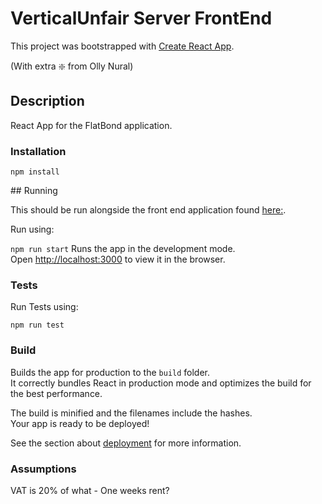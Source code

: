 # VerticalUnfair Server FrontEnd

This project was bootstrapped with [Create React App](https://github.com/facebook/create-react-app). 

(With extra :sparkle: from Olly Nural)

## Description

React App for the FlatBond application.

### Installation

```npm install```

## Running

This should be run alongside the front end application found [here:](https://github.com/OllyNural/VerticalUnfair-Web).

Run using:

```npm run start```
Runs the app in the development mode.<br>
Open [http://localhost:3000](http://localhost:3000) to view it in the browser.

### Tests

Run Tests using: 

```npm run test```

### Build

Builds the app for production to the `build` folder.<br>
It correctly bundles React in production mode and optimizes the build for the best performance.

The build is minified and the filenames include the hashes.<br>
Your app is ready to be deployed!

See the section about [deployment](https://facebook.github.io/create-react-app/docs/deployment) for more information.



### Assumptions

VAT is 20% of what - One weeks rent?